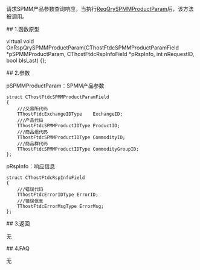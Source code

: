 <p>请求SPMM产品参数查询响应，当执行<a href="../../CTHOSTFTDCTRADERSPI/REQQRYSPMMPRODUCTPARAM/">ReqQrySPMMProductParam</a>后，该方法被调用。</p>
<span class="anchor" id="0c3a5312-9e62-4306-bf89-7621c9c656ed"></span>
## 1.函数原型
<p>virtual void OnRspQrySPMMProductParam(CThostFtdcSPMMProductParamField *pSPMMProductParam, CThostFtdcRspInfoField *pRspInfo, int nRequestID, bool bIsLast) {};</p>
<span class="anchor" id="71e40831-95e2-42d4-a98d-7355dc1a2be5"></span>
## 2.参数
<p>pSPMMProductParam：SPMM产品参数</p>
<pre><code>struct CThostFtdcSPMMProductParamField
{
    ///交易所代码
    TThostFtdcExchangeIDType    ExchangeID;
    ///产品代码
    TThostFtdcSPMMProductIDType ProductID;
    ///商品组代码
    TThostFtdcSPMMProductIDType CommodityID;
    ///商品群代码
    TThostFtdcSPMMProductIDType CommodityGroupID;
};
</code></pre>
<p>pRspInfo：响应信息</p>
<pre><code>struct CThostFtdcRspInfoField
{
    ///错误代码
    TThostFtdcErrorIDType ErrorID;
    ///错误信息
    TThostFtdcErrorMsgType ErrorMsg;
};
</code></pre>
<span class="anchor" id="3972428f-ec18-4357-b6f3-faa063dcad1c"></span>
## 3.返回
<p>无</p>
<span class="anchor" id="e88dca8d-5331-439f-a313-5a660e583fb4"></span>
## 4.FAQ
<p>无</p>
